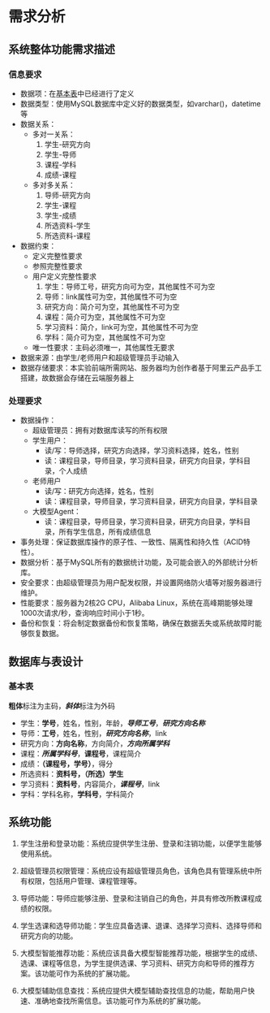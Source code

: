 # 需求分析

## 系统整体功能需求描述

### 信息要求
- 数据项：在[基本表](#基本表)中已经进行了定义
- 数据类型：使用MySQL数据库中定义好的数据类型，如varchar()，datetime等
- 数据关系：
  - 多对一关系：
    1. 学生-研究方向
    2. 学生-导师
    3. 课程-学科
    4. 成绩-课程
  - 多对多关系：
    1. 导师-研究方向
    2. 学生-课程
    3. 学生-成绩
    4. 所选资料-学生
    5. 所选资料-课程
- 数据约束：
  - 定义完整性要求
  - 参照完整性要求
  - 用户定义完整性要求
    1. 学生：导师工号，研究方向可为空，其他属性不可为空
    2. 导师：link属性可为空，其他属性不可为空
    3. 研究方向：简介可为空，其他属性不可为空
    4. 课程：简介可为空，其他属性不可为空
    5. 学习资料：简介，link可为空，其他属性不可为空
    6. 学科：简介可为空，其他属性不可为空
   - 唯一性要求：主码必须唯一，其他属性无要求
- 数据来源：由学生/老师用户和超级管理员手动输入
- 数据存储要求：本实验前端所需网站、服务器均为创作者基于阿里云产品手工搭建，故数据会存储在云端服务器上
### 处理要求
- 数据操作：
  - 超级管理员：拥有对数据库读写的所有权限
  - 学生用户：
    - 读/写：导师选择，研究方向选择，学习资料选择，姓名，性别
    - 读：课程目录，导师目录，学习资料目录，研究方向目录，学科目录，个人成绩
  - 老师用户
    - 读/写：研究方向选择，姓名，性别
    - 读：课程目录，导师目录，学习资料目录，研究方向目录，学科目录
  - 大模型Agent：
    - 读：课程目录，导师目录，学习资料目录，研究方向目录，学科目录，所有学生信息，所有成绩信息
- 事务处理：保证数据库操作的原子性、一致性、隔离性和持久性（ACID特性）。
- 数据分析：基于MySQL所有的数据统计功能，及可能会嵌入的外部统计分析库。
- 安全要求：由超级管理员为用户配发权限，并设置网络防火墙等对服务器进行维护。
- 性能要求：服务器为2核2G CPU，Alibaba Linux，系统在高峰期能够处理1000次请求/秒，查询响应时间小于1秒。
- 备份和恢复：将会制定数据备份和恢复策略，确保在数据丢失或系统故障时能够恢复数据。
## 数据库与表设计
### 基本表
**粗体**标注为主码，***斜体***标注为外码
- 学生：**学号**，姓名，性别，年龄，***导师工号***，***研究方向名称***
- 导师：**工号**，姓名，性别，***研究方向名称***，link
- 研究方向：**方向名称**，方向简介，***方向所属学科***
- 课程：***所属学科号***，**课程号**，课程简介
- 成绩：**（课程号，学号）**，得分
- 所选资料：**资料号，（所选）学生**
- 学习资料：**资料号**，内容简介，***课程号***，link
- 学科：学科名称，**学科号**，学科简介
## 系统功能
1. 学生注册和登录功能：系统应提供学生注册、登录和注销功能，以便学生能够使用系统。

2. 超级管理员权限管理：系统应设有超级管理员角色，该角色具有管理系统中所有权限，包括用户管理、课程管理等。

3. 导师功能：导师应能够注册、登录和注销自己的角色，并具有修改所教课程成绩的权限。

4. 学生选课和选导师功能：学生应具备选课、退课、选择学习资料、选择导师和研究方向的功能。

5. 大模型智能推荐功能：系统应该具备大模型智能推荐功能，根据学生的成绩、选课、课程等信息，为学生提供选课、学习资料、研究方向和导师的推荐方案。该功能可作为系统的扩展功能。

6. 大模型辅助信息查找：系统应提供大模型辅助查找信息的功能，帮助用户快速、准确地查找所需信息。该功能可作为系统的扩展功能。
